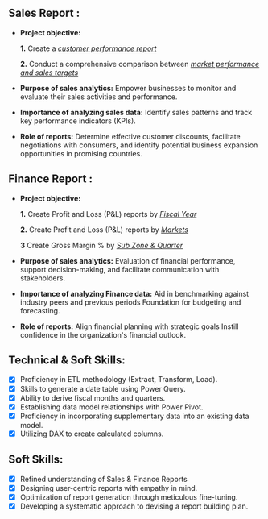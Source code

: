 ## Sales Report :


- **Project objective:** 

    **1.** Create a _[customer performance report](https://github.com/Sahil-Chudasama/Excel-Sales_Analysis/blob/main/Customer%20Net%20Sales%20Performance.pdf)_ 

    **2.** Conduct a comprehensive comparison between _[market performance and sales targets](https://github.com/Sahil-Chudasama/Sales_Analysis/blob/main/Market%20Performance%20%26%20Target.pdf)_

- **Purpose of sales analytics:** Empower businesses to monitor and evaluate their sales activities and performance.

- **Importance of analyzing sales data:** Identify sales patterns and track key performance indicators (KPIs).

- **Role of reports:** Determine effective customer discounts, facilitate negotiations with consumers, and identify potential business expansion opportunities in promising countries.


## Finance Report :

- **Project objective:** 

    **1.** Create Profit and Loss (P&L) reports by _[Fiscal Year](https://github.com/Sahil-Chudasama/Sales_Analysis/blob/main/Profit%20%26%20Loss%20by%20Fiscal%20Year.pdf)_ 

   **2.** Create Profit and Loss (P&L) reports by _[Markets](https://github.com/Sahil-Chudasama/Sales_Analysis/blob/main/Profit%20%26%20Loss%20Base%20on%20Market.pdf)_

   **3** Create Gross Margin % by _[Sub Zone & Quarter](https://github.com/Sahil-Chudasama/Sales_Analysis/blob/main/Gross%20Margin%20%25%20by%20SubZone%20%26%20Quarter.pdf)_

- **Purpose of sales analytics:** Evaluation of financial performance, support decision-making, and facilitate communication with stakeholders.

- **Importance of analyzing Finance data:** Aid in benchmarking against industry peers and previous periods Foundation for budgeting and forecasting.

- **Role of reports:** Align financial planning with strategic goals Instill confidence in the organization's financial outlook.


## Technical & Soft Skills:
- [x]	Proficiency in ETL methodology (Extract, Transform, Load).
- [x]	Skills to generate a date table using Power Query.
- [x]	Ability to derive fiscal months and quarters.
- [x]	Establishing data model relationships with Power Pivot.
- [x]	Proficiency in incorporating supplementary data into an existing data model.
- [x]	Utilizing DAX to create calculated columns.

## Soft Skills:
- [x]	Refined understanding of Sales & Finance Reports
- [x]	Designing user-centric reports with empathy in mind.
- [x]	Optimization of report generation through meticulous fine-tuning.
- [x]	Developing a systematic approach to devising a report building plan.
